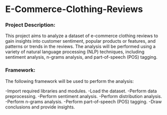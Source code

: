 # E-Commerce-Clothing-Reviews

### Project Description:

This project aims to analyze a dataset of e-commerce clothing reviews to gain insights into customer sentiment, popular products or features, and patterns or trends in the reviews. The analysis will be performed using a variety of natural language processing (NLP) techniques, including sentiment analysis, n-grams analysis, and part-of-speech (POS) tagging. 

### Framework:

The following framework will be used to perform the analysis:

-Import required libraries and modules.
-Load the dataset.
-Perform data preprocessing.
-Perform sentiment analysis.
-Perform distribution analysis.
-Perform n-grams analysis.
-Perform part-of-speech (POS) tagging.
-Draw conclusions and provide insights.
